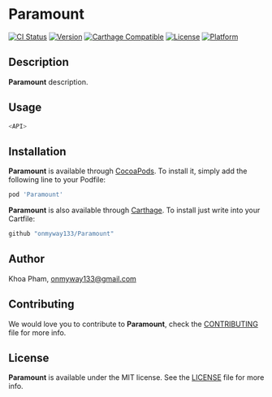 # Paramount

[![CI Status](http://img.shields.io/travis/onmyway133/Paramount.svg?style=flat)](https://travis-ci.org/onmyway133/Paramount)
[![Version](https://img.shields.io/cocoapods/v/Paramount.svg?style=flat)](http://cocoadocs.org/docsets/Paramount)
[![Carthage Compatible](https://img.shields.io/badge/Carthage-compatible-4BC51D.svg?style=flat)](https://github.com/Carthage/Carthage)
[![License](https://img.shields.io/cocoapods/l/Paramount.svg?style=flat)](http://cocoadocs.org/docsets/Paramount)
[![Platform](https://img.shields.io/cocoapods/p/Paramount.svg?style=flat)](http://cocoadocs.org/docsets/Paramount)

## Description

**Paramount** description.

## Usage

```swift
<API>
```

## Installation

**Paramount** is available through [CocoaPods](http://cocoapods.org). To install
it, simply add the following line to your Podfile:

```ruby
pod 'Paramount'
```

**Paramount** is also available through [Carthage](https://github.com/Carthage/Carthage).
To install just write into your Cartfile:

```ruby
github "onmyway133/Paramount"
```

## Author

Khoa Pham, onmyway133@gmail.com

## Contributing

We would love you to contribute to **Paramount**, check the [CONTRIBUTING](https://github.com/onmyway133/Paramount/blob/master/CONTRIBUTING.md) file for more info.

## License

**Paramount** is available under the MIT license. See the [LICENSE](https://github.com/onmyway133/Paramount/blob/master/LICENSE.md) file for more info.
